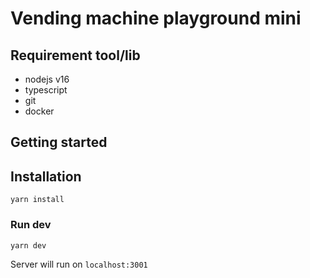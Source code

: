 # Vending machine playground mini

## Requirement tool/lib
- nodejs v16
- typescript
- git
- docker

## Getting started

## Installation
```
yarn install
```

### Run dev
```
yarn dev
```
Server will run on `localhost:3001`